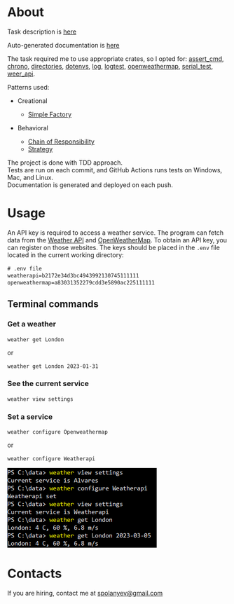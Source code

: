 # About

Task description is [here](/TASK.md)

Auto-generated documentation is [here](https://spolanyev.github.io/testElastio/test_elastio/all.html)

The task required me to use appropriate crates, so I opted for: [assert_cmd](https://crates.io/crates/assert_cmd), [chrono](https://crates.io/crates/chrono), [directories](https://crates.io/crates/directories), [dotenvs](https://crates.io/crates/dotenvs), [log](https://crates.io/crates/log), [logtest](https://crates.io/crates/logtest), [openweathermap](https://crates.io/crates/openweathermap), [serial_test](https://crates.io/crates/serial_test), [weer_api](https://crates.io/crates/weer_api).

Patterns used:

* Creational
  - [Simple Factory](src/interfaces/weather_provider_factory_interface.rs)


* Behavioral
  - [Chain of Responsibility](src/interfaces/executor_chain_interface.rs)
  - [Strategy](src/interfaces/weather_provider_strategy_interface.rs)

The project is done with TDD approach.<br>
Tests are run on each commit, and GitHub Actions runs tests on Windows, Mac, and Linux.<br>
Documentation is generated and deployed on each push.

# Usage

An API key is required to access a weather service. The program can fetch data from the [Weather API](https://www.weatherapi.com/) and [OpenWeatherMap](https://openweathermap.org/). To obtain an API key, you can register on those websites.
The keys should be placed in the `.env` file located in the current working directory:
```dotenv
# .env file
weatherapi=b2172e34d3bc4943992130745111111
openweathermap=a83031352279cdd3e5890ac225111111
```

## Terminal commands

### Get a weather
```shell
weather get London
```
or
```shell
weather get London 2023-01-31
```

### See the current service
```shell
weather view settings
```

### Set a service
```shell
weather configure Openweathermap
```
or
```shell
weather configure Weatherapi
```

![Usage example](https://github.com/spolanyev/testElastio/blob/main/usage-example.png?raw=true)

# Contacts

If you are hiring, contact me at [spolanyev@gmail.com](mailto:spolanyev@gmail.com?subject=Rust%3A%20vacancy)
